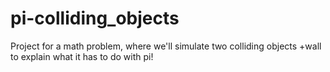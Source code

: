 # pi-colliding_objects
 Project for a math problem, where we'll simulate two colliding objects +wall to explain what it has to do with pi!
